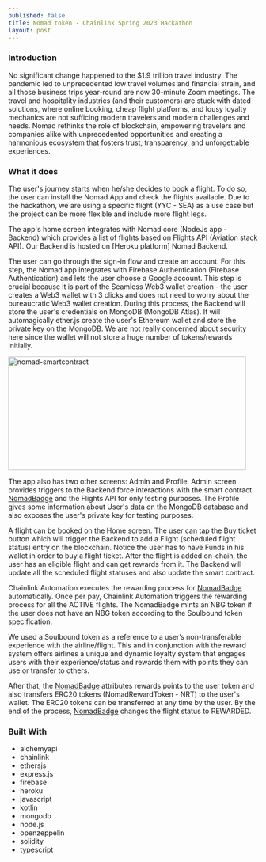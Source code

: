 ```yaml
---
published: false
title: Nomad token - Chainlink Spring 2023 Hackathon
layout: post
---
```


### Introduction
No significant change happened to the $1.9 trillion travel industry. The pandemic led to unprecedented low travel volumes and financial strain, and all those business trips year-round are now 30-minute Zoom meetings.
The travel and hospitality industries (and their customers) are stuck with dated solutions, where online booking, cheap flight platforms, and lousy loyalty mechanics are not sufficing modern travelers and modern challenges and needs. Nomad rethinks the role of blockchain, empowering travelers and companies alike with unprecedented opportunities and creating a harmonious ecosystem that fosters trust, transparency, and unforgettable experiences.

### What it does
The user's journey starts when he/she decides to book a flight. To do so, the user can install the Nomad App and check the flights available. Due to the hackathon, we are using a specific flight (YYC - SEA) as a use case but the project can be more flexible and include more flight legs.

The app's home screen integrates with Nomad core (NodeJs app - Backend) which provides a list of flights based on Flights API (Aviation stack API). Our Backend is hosted on [Heroku platform] Nomad Backend.

The user can go through the sign-in flow and create an account. For this step, the Nomad app integrates with Firebase Authentication (Firebase Authentication) and lets the user choose a Google account. This step is crucial because it is part of the Seamless Web3 wallet creation - the user creates a Web3 wallet with 3 clicks and does not need to worry about the bureaucratic Web3 wallet creation. During this process, the Backend will store the user's credentials on MongoDB (MongoDB Atlas). It will automagically ether.js create the user's Ethereum wallet and store the private key on the MongoDB. We are not really concerned about security here since the wallet will not store a huge number of tokens/rewards initially.

<img src="http://maikotrindade.github.io/public/img/normad-smartcontract.png" width="480" height="230" alt="nomad-smartcontract"/> 

The app also has two other screens: Admin and Profile. Admin screen provides triggers to the Backend force interactions with the smart contract [NomadBadge] and the Flights API for only testing purposes. The Profile gives some information about User's data on the MongoDB database and also exposes the user's private key for testing purposes.

A flight can be booked on the Home screen. The user can tap the Buy ticket button which will trigger the Backend to add a Flight (scheduled flight status) entry on the blockchain. Notice the user has to have Funds in his wallet in order to buy a flight ticket. After the flight is added on-chain, the user has an eligible flight and can get rewards from it. The Backend will update all the scheduled flight statuses and also update the smart contract.

Chainlink Automation executes the rewarding process for [NomadBadge] automatically. Once per pay, Chainlink Automation triggers the rewarding process for all the ACTIVE flights. The NomadBadge mints an NBG token if the user does not have an NBG token according to the Soulbound token specification.

We used a Soulbound token as a reference to a user’s non-transferable experience with the airline/flight. This and in conjunction with the reward system offers airlines a unique and dynamic loyalty system that engages users with their experience/status and rewards them with points they can use or transfer to others.

After that, the [NomadBadge] attributes rewards points to the user token and also transfers ERC20 tokens (NomadRewardToken - NRT) to the user's wallet. The ERC20 tokens can be transferred at any time by the user. By the end of the process, [NomadBadge] changes the flight status to REWARDED.

### Built With
- alchemyapi
- chainlink
- ethersjs
- express.js
- firebase
- heroku
- javascript
- kotlin
- mongodb
- node.js
- openzeppelin
- solidity
- typescript

[NomadBadge]: https://github.com/maikotrindade/nomad-token